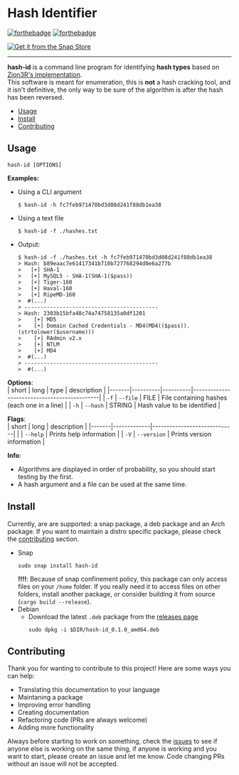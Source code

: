 # Hash Identifier
[![forthebadge](https://forthebadge.com/images/badges/made-with-rust.svg)](https://forthebadge.com) [![forthebadge](https://forthebadge.com/images/badges/open-source.svg)](https://forthebadge.com)

[![Get it from the Snap Store](https://snapcraft.io/static/images/badges/en/snap-store-black.svg)](https://snapcraft.io/hash-id)

____

**hash-id** is a command line program for identifying **hash types** based on [Zion3R's implementation](https://github.com/blackploit/hash-identifier).   
This software is meant for enumeration, this is **not** a hash cracking tool, and it isn't definitive, the only way to be sure of the algorithm is after the hash has been reversed.    

* [Usage](#usage)
* [Install](#install)
* [Contributing](#contributing)

## Usage
```
hash-id [OPTIONS]
```   

**Examples:**
  * Using a CLI argument
    ```
    $ hash-id -h fc7feb971470bd3d08d241f88db1ea38
    ```
  * Using a text file
    ```
    $ hash-id -f ./hashes.txt
    ```
  * Output: 
    ```
    $ hash-id -f ./hashes.txt -h fc7feb971470bd3d08d241f88db1ea38
    > Hash: b89eaac7e61417341b710b727768294d0e6a277b
    >   [+] SHA-1
    >   [+] MySQL5 - SHA-1(SHA-1($pass))
    >   [+] Tiger-160
    >   [+] Haval-160
    >   [+] RipeMD-160
    >  #(...)
    > ------------------------------------------
    > Hash: 2303b15bfa48c74a74758135a0df1201
    >    [+] MD5
    >    [+] Domain Cached Credentials - MD4(MD4(($pass)).(strtolower($username)))
    >    [+] RAdmin v2.x
    >    [+] NTLM
    >    [+] MD4 
    >  #(...)
    > ------------------------------------------
    >  #(...)
    ```
**Options**:    
| short | long     | type     | description                                 |
|-------|----------|----------|---------------------------------------------|
| `-f`  | `--file` | FILE     | File containing hashes (each one in a line) |
| `-h`  | `--hash` | STRING   | Hash value to be identified                 |

**Flags**:    
| short | long        | description                 |
|-------|-------------|-----------------------------|
|       | `--help`    | Prints help information     |
| `-V`  | `--version` | Prints version information  |

**Info**:   
  * Algorithms are displayed in order of probability, so you should start testing by the first. 
  * A hash argument and a file can be used at the same time.

## Install
Currently, are are supported: a snap package, a deb package and an Arch package. If you want to maintain a distro specific package, please check the [contributing](##Contributing) section.
  * Snap
    ```
    sudo snap install hash-id
    ```
    **!!!!**: Because of snap confinement policy, this package can only access files on your `/home` folder. If you really need it to access files on other folders, install another package, or consider building it from source (`cargo build --release`).
  * Debian
    * Download the latest `.deb` package from the [releases page](https://github.com/Tashima42/hash-id/releases)
      ```
      sudo dpkg -i $DIR/hash-id_0.1.0_amd64.deb
      ```

## Contributing
Thank you for wanting to contribute to this project! Here are some ways you can help:
  * Translating this documentation to your language
  * Maintaning a package
  * Improving error handling
  * Creating documentation
  * Refactoring code (PRs are always welcome)
  * Adding more functionality    

Always before starting to work on something, check the [issues](https://github.com/Tashima42/hash-id-rust/issues) to see if anyone else is working on the same thing, if anyone is working and you want to start, please create an issue and let me know. Code changing PRs without an issue will not be accepted.
